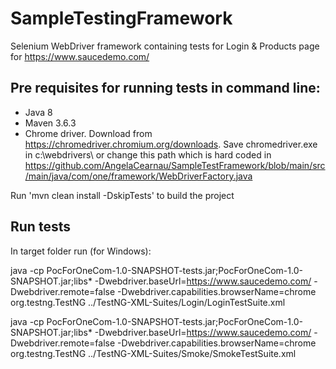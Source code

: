 # SampleTestingFramework
Selenium WebDriver framework containing tests for Login & Products page for
https://www.saucedemo.com/

## Pre requisites for running tests in command line:

- Java 8
- Maven 3.6.3
- Chrome driver. Download from https://chromedriver.chromium.org/downloads. Save chromedriver.exe in c:\webdrivers\ or change this path which is hard coded in https://github.com/AngelaCearnau/SampleTestFramework/blob/main/src/main/java/com/one/framework/WebDriverFactory.java

Run 'mvn clean install -DskipTests' to build the project 

## Run tests
In target folder run (for Windows): 


java -cp PocForOneCom-1.0-SNAPSHOT-tests.jar;PocForOneCom-1.0-SNAPSHOT.jar;libs\* -Dwebdriver.baseUrl=https://www.saucedemo.com/ -Dwebdriver.remote=false -Dwebdriver.capabilities.browserName=chrome org.testng.TestNG ../TestNG-XML-Suites/Login/LoginTestSuite.xml

java -cp PocForOneCom-1.0-SNAPSHOT-tests.jar;PocForOneCom-1.0-SNAPSHOT.jar;libs\* -Dwebdriver.baseUrl=https://www.saucedemo.com/ -Dwebdriver.remote=false -Dwebdriver.capabilities.browserName=chrome org.testng.TestNG ../TestNG-XML-Suites/Smoke/SmokeTestSuite.xml

